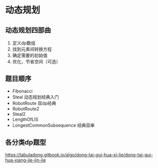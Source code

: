 # 动态规划

## 动态规划四部曲
1. 定义dp数组
2. 找到元素间转换方程
3. 确定需要的初始值
4. 优化，节省空间（可选）

## 题目顺序

* Fibonacci
* Steal           动态规划经典入门
* RobotRoute      双dp经典
* RobotRoute2
* Steal2
* LengthOfLIS
* LongestCommonSubsequence  经典双串


## 各分类dp题型
https://labuladong.gitbook.io/algo/dong-tai-gui-hua-xi-lie/dong-tai-gui-hua-xiang-jie-jin-jie
